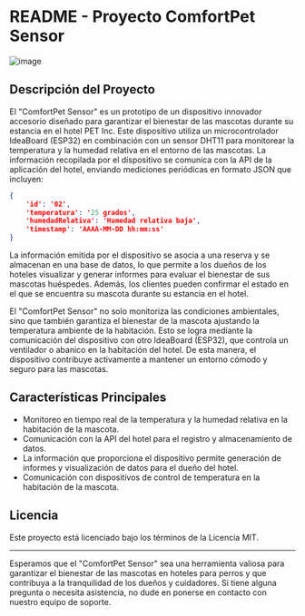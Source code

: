 # README - Proyecto ComfortPet Sensor  

![image](https://github.com/Dexfex19/ExpoCenfo/assets/65746618/40810536-2e2f-40bd-9e56-55e31dca45ac)


## Descripción del Proyecto

El "ComfortPet Sensor" es un prototipo de un dispositivo innovador accesorio diseñado para garantizar el bienestar de las mascotas durante su estancia en el hotel PET Inc. Este dispositivo utiliza un microcontrolador IdeaBoard (ESP32) en combinación con un sensor DHT11 para monitorear la temperatura y la humedad relativa en el entorno de las mascotas. La información recopilada por el dispositivo se comunica con la API de la aplicación del hotel, enviando mediciones periódicas en formato JSON que incluyen:
```json
{
    'id': '02',
    'temperatura': '25 grados',
    'humedadRelativa': 'Humedad relativa baja',
    'timestamp': 'AAAA-MM-DD hh:mm:ss'
}
```

La información emitida por el dispositivo se asocia a una reserva y se almacenan en una base de datos, lo que permite a los dueños de los hoteles visualizar y generar informes para evaluar el bienestar de sus mascotas huéspedes. Además, los clientes pueden confirmar el estado en el que se encuentra su mascota durante su estancia en el hotel.

El "ComfortPet Sensor" no solo monitoriza las condiciones ambientales, sino que también garantiza el bienestar de la mascota ajustando la temperatura ambiente de la habitación. Esto se logra mediante la comunicación del dispositivo con otro IdeaBoard (ESP32), que controla un ventilador o abanico en la habitación del hotel. De esta manera, el dispositivo contribuye activamente a mantener un entorno cómodo y seguro para las mascotas.

## Características Principales

- Monitoreo en tiempo real de la temperatura y la humedad relativa en la habitación de la mascota.
- Comunicación con la API del hotel para el registro y almacenamiento de datos.
- La información que proporciona el  dispositivo permite generación de informes y visualización de datos para el dueño del hotel.
- Comunicación con dispositivos de control de temperatura en la habitación de la mascota.

## Licencia

Este proyecto está licenciado bajo los términos de la Licencia MIT. 

---

Esperamos que el "ComfortPet Sensor" sea una herramienta valiosa para garantizar el bienestar de las mascotas en hoteles para perros y que contribuya a la tranquilidad de los dueños y cuidadores. Si tiene alguna pregunta o necesita asistencia, no dude en ponerse en contacto con nuestro equipo de soporte.

